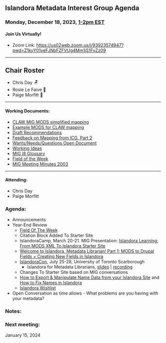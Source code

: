 ## Islandora Metadata Interest Group Agenda
### Monday, December 18, 2023, [1-2pm EST](http://www.thetimezoneconverter.com/?t=1%20pm&tz=Toronto&) 
#### Join Us Virtually!
* Zoom Link: https://us02web.zoom.us/j/93923574947?pwd=Z1kyY01veFJNbFZFVUg4Mm1jS1FyZz09

---
## Chair Roster
* Chris Day 🪑
* Rosie Le Faive 🚗
* Paige Morfitt 📝
---

#### Working Documents:
* [CLAW MIG MODS simplified mapping](https://docs.google.com/spreadsheets/d/18u2qFJ014IIxlVpM3JXfDEFccwBZcoFsjbBGpvL0jJI/edit#gid=0)
* [Example MODS for CLAW mapping](https://docs.google.com/spreadsheets/d/1C2Xie7HUDSgRT5v4ldoJvlNdoXz2GHAPvL3PE3TOKW8/edit#gid=1829081124)
* [Draft Recommendations](https://docs.google.com/document/d/15qSO9YcALtYSqd6CUuGx0t8FwUJ5pPwVPz0PA5rU898/edit#heading=h.f9r6knw0rjvu)
* [Feedback on Mapping from ICG, Part 2](https://docs.google.com/document/d/11OpqMMCXM1TFXgsr4yyTQ_cH9DabnD31p7JnuTRQl28/edit?invite=CMWvruEI&ts=5e66437f)
* [Wants/Needs/Questions Open Document](https://docs.google.com/document/d/12Kpb6826TNPzzMuyPS0sESa9TLnmljQmeioWbaPeEdA/edit)
* [Working Ideas](https://github.com/islandora-interest-groups/Islandora-Metadata-Interest-Group/blob/main/working_docs/ideas_and_topics.md)
* [MIG I8 Glossary](https://docs.google.com/document/d/1cfPYFVV9qvvz2VjBRdYUN0CB7AyVDuG-GYavQ27DuBk/edit#heading=h.9fr9xw70meix)
* [Field of the Week](https://docs.google.com/document/d/1rk0o_0byzeHrSKst0Feval_QeVZmo2DeIP0Mk3jaaFc/edit)
* [MIG Meeting Minutes 2003](https://github.com/islandora-interest-groups/Islandora-Metadata-Interest-Group/tree/main/Meetings/2023)

---

#### Attending:
* Chris Day
* Paige Morfitt





### Agenda: 
* Announcements
* Year-End Review
  * [Field Of The Week](https://docs.google.com/document/d/1rk0o_0byzeHrSKst0Feval_QeVZmo2DeIP0Mk3jaaFc/edit?usp=sharing)
  * Citation Block Added To Starter Site
  * IslandoraCamp, March 20-21. MIG Presentation: [Islandora Learning: From MODS XML To Islandora Starter Site](https://docs.google.com/presentation/d/1lnIBz5uPWmshprgLNVIWNHjFiZA5fa5wE7axbwRlIAs/edit?usp=sharing)
  * [Welcome to Islandora, Metadata Librarian! Part 1: MODS to Drupal Fields + Creating New Fields in Islandora](https://docs.google.com/presentation/d/1dXFy95E7fylE0v_RImyVkKukTvxHuJz0qQSa6vTqPp8/edit?usp=sharing)
  * [IslandoraCon](https://2023.islandora.ca/program/), July 25-28, University of Toronto Scarborough
    * Islandora for Metadata Librarians, [slides](https://docs.google.com/presentation/d/1f2-XH8PLx81cK6wK4km9zhVEs_S_MFzpfjo7CDBVmx4/edit#slide=id.p) | [recording](https://www.youtube.com/watch?v=oWVf0t0zSsw&feature=youtu.be)
  * Changes To Starter Site based on MIG conversations
  * [How to Export & Manipulate Name Data from your Islandora Site](https://youtu.be/qzmOclWR85k?si=imtwMRVO8DMDMac-) and [How to Fix Names in Islandora](https://youtu.be/3lW_omb9JTA?si=daWRDAjiL_YjlR_S)
  * [Islandora Wishlist](https://docs.google.com/document/d/1nzg6a89LSBunlF0OJLpiRg0tAl1LLI7vP4aYmoJeWpo/edit?usp=sharing)
* Open Conversation as time allows - What problems are you having with your metadata?


### Notes: 

    
### Next meeting:
 January 15, 2024
